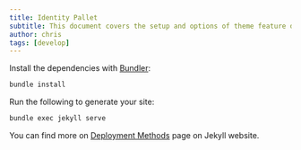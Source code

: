 ```yaml
---
title: Identity Pallet
subtitle: This document covers the setup and options of theme feature described in the doc title
author: chris
tags: [develop]
---
```


Install the dependencies with [Bundler](http://bundler.io/):

```bash
bundle install
```

Run the following to generate your site:
```bash
bundle exec jekyll serve
```

You can find more on [Deployment Methods](https://jekyllrb.com/docs/deployment-methods/) page on Jekyll website.
